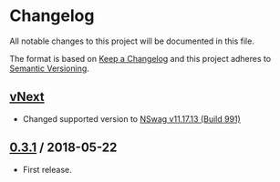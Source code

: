 # Changelog
All notable changes to this project will be documented in this file.

The format is based on [Keep a Changelog](http://keepachangelog.com/en/1.0.0/)
and this project adheres to [Semantic Versioning](http://semver.org/spec/v2.0.0.html).

## [vNext]
- Changed supported version to [NSwag v11.17.13 (Build 991)](https://github.com/RSuter/NSwag/releases/tag/NSwag-Build-991)
## [0.3.1] / 2018-05-22
- First release.

[vNext]: https://github.com/arodus/nuke-tools-nswag/compare/0.3.1...HEAD
[0.3.1]: https://github.com/arodus/nuke-tools-nswag/tree/0.3.1
